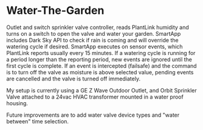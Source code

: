 # Water-The-Garden
Outlet and switch sprinkler valve controller, reads PlantLink humidity and turns on a switch to open the valve and water your garden. SmartApp includes Dark Sky API to check if rain is coming and will override the watering cycle if desired. SmartApp executes on sensor events, which PlantLink reports usually every 15 minutes. If a watering cycle is running for a period longer than the reporting period, new events are ignored until the first cycle is complete. If an event is intercepted (failsafe) and the command is to turn off the valve as moisture is above selected value, pending events are cancelled and the valve is turned off immediately.

My setup is currently using a GE Z Wave Outdoor Outlet, and Orbit Sprinkler Valve attached to a 24vac HVAC transformer mounted in a water proof housing.

Future improvements are to add water valve device types and "water between" time selection.
